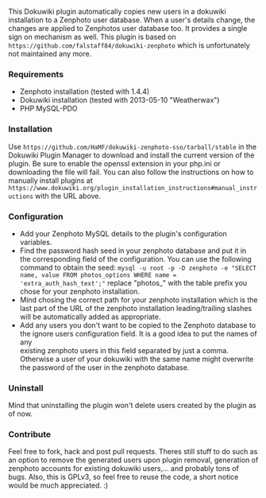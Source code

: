This Dokuwiki plugin automatically copies new users in a dokuwiki installation to a Zenphoto user database. When a user's details change, the changes are applied to Zenphotos user database too. It provides a single sign on mechanism as well. This plugin is based on `https://github.com/falstaff84/dokuwiki-zenphoto` which is unfortunately not maintained any more.

### Requirements

  * Zenphoto installation (tested with 1.4.4)
  * Dokuwiki installation (tested with 2013-05-10 "Weatherwax")
  * PHP MySQL-PDO


### Installation

Use `https://github.com/HaMF/dokuwiki-zenphoto-sso/tarball/stable` in the Dokuwiki Plugin Manager to download and install the current version of the plugin. Be sure to enable the openssl extension in your php.ini or downloading the file will fail. You can also follow the instructions on how to manually install plugins at `https://www.dokuwiki.org/plugin_installation_instructions#manual_instructions` with the URL above.


### Configuration

  * Add your Zenphoto MySQL details to the plugin's configuration variables.
  * Find the password hash seed in your zenphoto database and put it in the corresponding field of the configuration. You can use the following command to obtain the seed:
        `mysql -u root -p -D zenphoto -e "SELECT name, value FROM photos_options WHERE name = 'extra_auth_hash_text';"`
    replace "photos_" with the table prefix you chose for your zenphoto installation.
  * Mind chosing the correct path for your zenphoto installation which is the last part of the URL of the zenphoto installation leading/trailing slashes will be automatically added as appropriate.
  * Add any users you don't want to be copied to the Zenphoto database to the ignore users configuration field. It is a good idea to put the names of any    
    existing zenphoto users in this field separated by just a comma. Otherwise a user of your dokuwiki with the same name might overwrite the password of the user in the zenphoto database.


### Uninstall

Mind that uninstalling the plugin won't delete users created by the plugin as of now.


### Contribute

Feel free to fork, hack and post pull requests. Theres still stuff to do such as an option to remove the generated users upon plugin removal, generation of zenphoto accounts for existing dokuwiki users,… and probably tons of bugs. Also, this is GPLv3, so feel free to reuse the code, a short notice would be much appreciated. :)